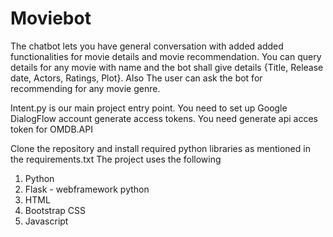 # Moviebot
The chatbot lets you have general conversation with added added functionalities for movie details and movie recommendation.
You can query details for any movie with name and the bot shall give details {Title, Release date, Actors, Ratings, Plot}.
Also The user can ask the bot for recommending for any movie genre. 

Intent.py is our main project entry point. You need to set up Google DialogFlow account generate access tokens.
You need generate api acces token for OMDB.API

Clone the repository and install required python libraries as mentioned in the requirements.txt
The project uses the following
1. Python
2. Flask - webframework python
3. HTML
4. Bootstrap CSS
5. Javascript

